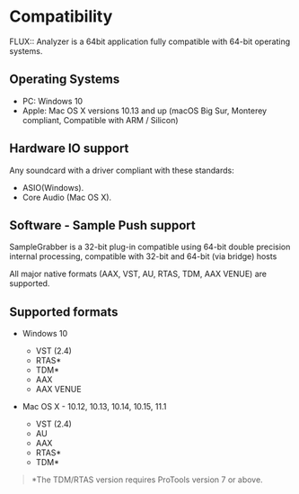 # Compatibility
FLUX:: Analyzer is a 64bit application fully compatible with 64-bit operating systems.

## Operating Systems

* PC: Windows 10
* Apple: Mac OS X versions 10.13 and up (macOS Big Sur, Monterey compliant, Compatible with ARM / Silicon)

## Hardware IO support
Any soundcard with a driver compliant with these standards:

* ASIO(Windows).
* Core Audio (Mac OS X).

##  Software - Sample Push support

SampleGrabber is a 32-bit plug-in compatible using 64-bit double precision internal processing, compatible with 32-bit and 64-bit (via bridge) hosts

All major native formats (AAX, VST, AU, RTAS, TDM, AAX VENUE) are supported.

## Supported formats
* Windows 10
    * VST (2.4)
    * RTAS*
    * TDM*
    * AAX
    * AAX VENUE

* Mac OS X - 10.12, 10.13, 10.14, 10.15, 11.1
    * VST (2.4)
    * AU
    * AAX
    * RTAS*
    * TDM*

> *The TDM/RTAS version requires ProTools version 7 or above.

<!-- TODO: To review when native ARM, -->
